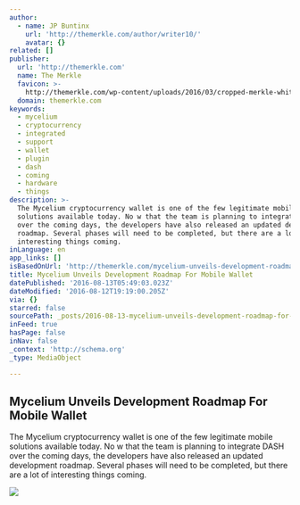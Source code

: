 ```yaml
---
author:
  - name: JP Buntinx
    url: 'http://themerkle.com/author/writer10/'
    avatar: {}
related: []
publisher:
  url: 'http://themerkle.com'
  name: The Merkle
  favicon: >-
    http://themerkle.com/wp-content/uploads/2016/03/cropped-merkle-white-1-192x192.png
  domain: themerkle.com
keywords:
  - mycelium
  - cryptocurrency
  - integrated
  - support
  - wallet
  - plugin
  - dash
  - coming
  - hardware
  - things
description: >-
  The Mycelium cryptocurrency wallet is one of the few legitimate mobile
  solutions available today. No w that the team is planning to integrate DASH
  over the coming days, the developers have also released an updated development
  roadmap. Several phases will need to be completed, but there are a lot of
  interesting things coming.
inLanguage: en
app_links: []
isBasedOnUrl: 'http://themerkle.com/mycelium-unveils-development-roadmap-for-mobile-wallet/'
title: Mycelium Unveils Development Roadmap For Mobile Wallet
datePublished: '2016-08-13T05:49:03.023Z'
dateModified: '2016-08-12T19:19:00.205Z'
via: {}
starred: false
sourcePath: _posts/2016-08-13-mycelium-unveils-development-roadmap-for-mobile-wallet.md
inFeed: true
hasPage: false
inNav: false
_context: 'http://schema.org'
_type: MediaObject

---
```

<article style=""><h1>Mycelium Unveils Development Roadmap For Mobile Wallet</h1><p>The Mycelium cryptocurrency wallet is one of the few legitimate mobile solutions available today. No w that the team is planning to integrate DASH over the coming days, the developers have also released an updated development roadmap. Several phases will need to be completed, but there are a lot of interesting things coming.</p><img src="http://themerkle.com/wp-content/uploads/2016/08/Mycelium.png" /></article>